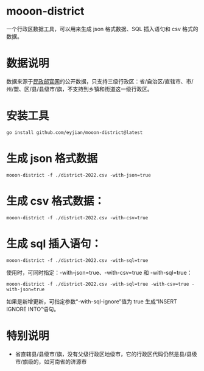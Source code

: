 # mooon-district

一个行政区数据工具，可以用来生成 json 格式数据、SQL 插入语句和 csv 格式的数据。

# 数据说明

数据来源于[民政部官网](https://www.mca.gov.cn/n156/n186/index.html)的公开数据，只支持三级行政区：省/自治区/直辖市、市/州/盟、区/县/县级市/旗，不支持到乡镇和街道这一级行政区。

# 安装工具

```shell
go install github.com/eyjian/mooon-district@latest
```

# 生成 json 格式数据

```shell
mooon-district -f ./district-2022.csv -with-json=true
```

# 生成 csv 格式数据：

```shell
mooon-district -f ./district-2022.csv -with-csv=true
```

# 生成 sql 插入语句：

```shell
mooon-district -f ./district-2022.csv -with-sql=true
```

使用时，可同时指定：-with-json=true、-with-csv=true 和 -with-sql=true：

```shell
mooon-district -f ./district-2022.csv -with-sql=true -with-csv=true -with-json=true
```

如果是新增更新，可指定参数“-with-sql-ignore”值为 true 生成“INSERT IGNORE INTO”语句。

# 特别说明

* 省直辖县/县级市/旗，没有父级行政区地级市，它的行政区代码仍然是县/县级市/旗级的，如河南省的济源市